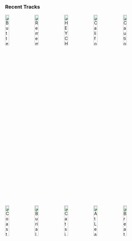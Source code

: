 ### Recent Tracks
[<img src='https://lastfm.freetls.fastly.net/i/u/300x300/161c069b747b849636ad1c826ff774c3.png' width='16%' height='16%' alt='Buttercup'>](https://www.last.fm/music/serph/_/buttercup)&nbsp;&nbsp;&nbsp;&nbsp;[<img src='https://lastfm.freetls.fastly.net/i/u/300x300/a611255faf5c21883f3630f047fff4eb.png' width='16%' height='16%' alt='Remember Me (Dúo)'>](https://www.last.fm/music/miguel/_/remember%2bme%2b%2528d%25c3%25bao%2529)&nbsp;&nbsp;&nbsp;&nbsp;[<img src='https://lastfm.freetls.fastly.net/i/u/300x300/040ab1a2d397d7f68294d0a8e51b7789.png' width='16%' height='16%' alt='HEY CHILD'>](https://www.last.fm/music/x%2bambassadors/_/hey%2bchild)&nbsp;&nbsp;&nbsp;&nbsp;[<img src='https://lastfm.freetls.fastly.net/i/u/300x300/5d27c0f39b11774b64affc9963b4582b.png' width='16%' height='16%' alt='California'>](https://www.last.fm/music/silent%2bpilot/_/california)&nbsp;&nbsp;&nbsp;&nbsp;[<img src='https://lastfm.freetls.fastly.net/i/u/300x300/4fa2b9f2800f28e4c73fe02d500efb6d.png' width='16%' height='16%' alt='Caution'>](https://www.last.fm/music/the%2bkillers/_/caution)&nbsp;&nbsp;&nbsp;&nbsp;<br>[<img src='https://lastfm.freetls.fastly.net/i/u/300x300/601ae9575c024c45cc59599cf69d8ea2.png' width='16%' height='16%' alt='Coast'>](https://www.last.fm/music/halfnoise/_/coast)&nbsp;&nbsp;&nbsp;&nbsp;[<img src='https://lastfm.freetls.fastly.net/i/u/300x300/a1040c6e855457605c1f4e82547ce7e9.png' width='16%' height='16%' alt='Burial'>](https://www.last.fm/music/baby%2bfuzz/_/burial)&nbsp;&nbsp;&nbsp;&nbsp;[<img src='https://lastfm.freetls.fastly.net/i/u/300x300/ce705b3b659c9b909cb3b8888b6e0477.png' width='16%' height='16%' alt='Cats in the Cradle'>](https://www.last.fm/music/harry%2bchapin/_/cat%2527s%2bin%2bthe%2bcradle)&nbsp;&nbsp;&nbsp;&nbsp;[<img src='https://lastfm.freetls.fastly.net/i/u/300x300/ea413fd6d34047ae95ac4f2e0b51ec89.png' width='16%' height='16%' alt='At Least It Was Here ("Community" Main Title) [Full Length Version]'>](https://www.last.fm/music/the%2b88/_/at%2bleast%2bit%2bwas%2bhere%2b%2528%2522community%2522%2bmain%2btitle%2529%2b%255bfull%2blength%2bversion%255d)&nbsp;&nbsp;&nbsp;&nbsp;[<img src='https://lastfm.freetls.fastly.net/i/u/300x300/6a83a851fa7a48a2c8e1b7d4dd5d7fda.png' width='16%' height='16%' alt='Breathing Electricity'>](https://www.last.fm/music/the%2belectric%2bsons/_/breathing%2belectricity)&nbsp;&nbsp;&nbsp;&nbsp;<br>